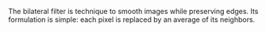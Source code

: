 The bilateral filter is technique to smooth images while preserving edges. Its formulation is simple: each pixel is replaced by an average of its neighbors.